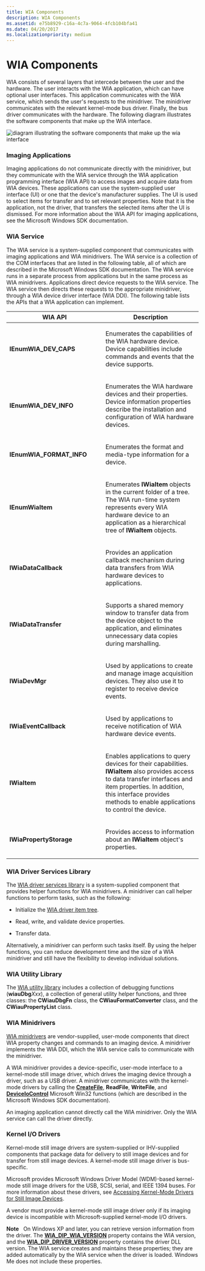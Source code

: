 ```yaml
---
title: WIA Components
description: WIA Components
ms.assetid: e75b8929-c16a-4c7a-9064-4fcb104bfa41
ms.date: 04/20/2017
ms.localizationpriority: medium
---
```


# WIA Components





WIA consists of several layers that intercede between the user and the hardware. The user interacts with the WIA application, which can have optional user interfaces. This application communicates with the WIA service, which sends the user's requests to the minidriver. The minidriver communicates with the relevant kernel-mode bus driver. Finally, the bus driver communicates with the hardware. The following diagram illustrates the software components that make up the WIA interface.

![diagram illustrating the software components that make up the wia interface](images/art-1.png)

### Imaging Applications

Imaging applications do not communicate directly with the minidriver, but they communicate with the WIA service through the WIA application programming interface (WIA API) to access images and acquire data from WIA devices. These applications can use the system-supplied user interface (UI) or one that the device's manufacturer supplies. The UI is used to select items for transfer and to set relevant properties. Note that it is the application, not the driver, that transfers the selected items after the UI is dismissed. For more information about the WIA API for imaging applications, see the Microsoft Windows SDK documentation.

### WIA Service

The WIA service is a system-supplied component that communicates with imaging applications and WIA minidrivers. The WIA service is a collection of the COM interfaces that are listed in the following table, all of which are described in the Microsoft Windows SDK documentation. The WIA service runs in a separate process from applications but in the same process as WIA minidrivers. Applications direct device requests to the WIA service. The WIA service then directs these requests to the appropriate minidriver, through a WIA device driver interface (WIA DDI). The following table lists the APIs that a WIA application can implement.

<table>
<colgroup>
<col width="50%" />
<col width="50%" />
</colgroup>
<thead>
<tr class="header">
<th>WIA API</th>
<th>Description</th>
</tr>
</thead>
<tbody>
<tr class="odd">
<td><p><strong>IEnumWIA_DEV_CAPS</strong></p></td>
<td><p>Enumerates the capabilities of the WIA hardware device. Device capabilities include commands and events that the device supports.</p></td>
</tr>
<tr class="even">
<td><p><strong>IEnumWIA_DEV_INFO</strong></p></td>
<td><p>Enumerates the WIA hardware devices and their properties. Device information properties describe the installation and configuration of WIA hardware devices.</p></td>
</tr>
<tr class="odd">
<td><p><strong>IEnumWIA_FORMAT_INFO</strong></p></td>
<td><p>Enumerates the format and media-type information for a device.</p></td>
</tr>
<tr class="even">
<td><p><strong>IEnumWiaItem</strong></p></td>
<td><p>Enumerates <strong>IWiaItem</strong> objects in the current folder of a tree. The WIA run-time system represents every WIA hardware device to an application as a hierarchical tree of <strong>IWiaItem</strong> objects.</p></td>
</tr>
<tr class="odd">
<td><p><strong>IWiaDataCallback</strong></p></td>
<td><p>Provides an application callback mechanism during data transfers from WIA hardware devices to applications.</p></td>
</tr>
<tr class="even">
<td><p><strong>IWiaDataTransfer</strong></p></td>
<td><p>Supports a shared memory window to transfer data from the device object to the application, and eliminates unnecessary data copies during marshalling.</p></td>
</tr>
<tr class="odd">
<td><p><strong>IWiaDevMgr</strong></p></td>
<td><p>Used by applications to create and manage image acquisition devices. They also use it to register to receive device events.</p></td>
</tr>
<tr class="even">
<td><p><strong>IWiaEventCallback</strong></p></td>
<td><p>Used by applications to receive notification of WIA hardware device events.</p></td>
</tr>
<tr class="odd">
<td><p><strong>IWiaItem</strong></p></td>
<td><p>Enables applications to query devices for their capabilities. <strong>IWiaItem</strong> also provides access to data transfer interfaces and item properties. In addition, this interface provides methods to enable applications to control the device.</p></td>
</tr>
<tr class="even">
<td><p><strong>IWiaPropertyStorage</strong></p></td>
<td><p>Provides access to information about an <strong>IWiaItem</strong> object's properties.</p></td>
</tr>
</tbody>
</table>

 

### WIA Driver Services Library

The [WIA driver services library](wia-driver-services-library.md) is a system-supplied component that provides helper functions for WIA minidrivers. A minidriver can call helper functions to perform tasks, such as the following:

-   Initialize the [WIA driver item tree](wia-driver-item-tree.md).

-   Read, write, and validate device properties.

-   Transfer data.

Alternatively, a minidriver can perform such tasks itself. By using the helper functions, you can reduce development time and the size of a WIA minidriver and still have the flexibility to develop individual solutions.

### WIA Utility Library

The [WIA utility library](wia-utility-library.md) includes a collection of debugging functions (**wiauDbg***Xxx*), a collection of general utility helper functions, and three classes: the **CWiauDbgFn** class, the **CWiauFormatConverter** class, and the **CWiauPropertyList** class.

### WIA Minidrivers

[WIA minidrivers](https://msdn.microsoft.com/library/windows/hardware/ff545027) are vendor-supplied, user-mode components that direct WIA property changes and commands to an imaging device. A minidriver implements the WIA DDI, which the WIA service calls to communicate with the minidriver.

A WIA minidriver provides a device-specific, user-mode interface to a kernel-mode still image driver, which drives the imaging device through a driver, such as a USB driver. A minidriver communicates with the kernel-mode drivers by calling the [**CreateFile**](https://msdn.microsoft.com/library/windows/desktop/aa363858), **ReadFile**, **WriteFile**, and [**DeviceIoControl**](https://msdn.microsoft.com/library/windows/desktop/aa363216) Microsoft Win32 functions (which are described in the Microsoft Windows SDK documentation).

An imaging application cannot directly call the WIA minidriver. Only the WIA service can call the driver directly.

### Kernel I/O Drivers

Kernel-mode still image drivers are system-supplied or IHV-supplied components that package data for delivery to still image devices and for transfer from still image devices. A kernel-mode still image driver is bus-specific.

Microsoft provides Microsoft Windows Driver Model (WDM)-based kernel-mode still image drivers for the USB, SCSI, serial, and IEEE 1394 buses. For more information about these drivers, see [Accessing Kernel-Mode Drivers for Still Image Devices](accessing-kernel-mode-drivers-for-still-image-devices.md).

A vendor must provide a kernel-mode still image driver only if its imaging device is incompatible with Microsoft-supplied kernel-mode I/O drivers.

**Note**   On Windows XP and later, you can retrieve version information from the driver. The [**WIA\_DIP\_WIA\_VERSION**](https://msdn.microsoft.com/library/windows/hardware/ff550296) property contains the WIA version, and the [**WIA\_DIP\_DRIVER\_VERSION**](https://msdn.microsoft.com/library/windows/hardware/ff550263) property contains the driver DLL version. The WIA service creates and maintains these properties; they are added automatically by the WIA service when the driver is loaded. Windows Me does not include these properties.

 

 

 




